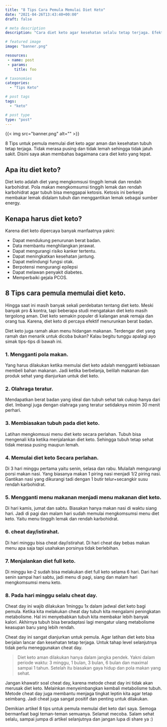 ```yaml
---
title: "8 Tips Cara Pemula Memulai Diet Keto"
date: "2021-04-26T13:43:40+00:00"
draft: false

# meta description
description: "Cara diet keto agar kesehatan selalu tetap terjaga. Efektif menggapai penurunan berat badan yang ideal."

# featured image
image: "banner.png"

resources:
 - name: post
 - params:
    title: foo

# taxonomies
categories:
  - "Tips Keto"

# post tags
tags:
  - "keto"

# post type
type: "post"
---
```


{{< img src="banner.png" alt="" >}}

8 Tips untuk pemula memulai diet keto agar aman dan kesehatan tubuh tetap terjaga. Tidak merasa pusing dan tidak lemah sehingga tidak jatuh sakit. Disini saya akan membahas bagaimana cara diet keto yang tepat.

## Apa itu diet keto?

Diet keto adalah diet yang mengkomsusi tinggih lemak dan rendah karbohidrat. Pola makan mengkomsumsi tinggih lemak dan rendah karbohidrat agar tubuh bisa menggapai ketosis. Ketosis ini berkerja membakar lemak didalam tubuh dan menggantikan lemak sebagai sumber energy.

## Kenapa harus diet keto?

Karena diet keto dipercaya banyak manfaatnya yakni:
- Dapat mendukung penurunan berat badan.
- Data membantu menghilangkan jerawat.
- Dapat mengurangi risiko kanker tertentu.
- Dapat meningkatkan kesehatan jantung.
- Dapat melindungi fungsi otak.
- Berpotensi mengurangi epilepsi
- Dapat melawan penyakit diabetes.
- Memperbaiki gejala PCOS.

## 8 Tips cara pemula memulai diet keto.

Hingga saat ini masih banyak sekali perdebatan tentang diet keto. Meski banyak pro & kontra, tapi beberapa studi mengatakan diet keto masih tergolong aman. Diet keto semakin populer di kalangan anak remaja dan orang tua. Karena, diet keto di percaya efektif menurunkan berat badan.

Diet keto juga ramah akan menu hidangan makanan. Terdengar diet yang ramah dan menarik untuk dicoba bukan? Kalau begitu tunggu apalagi ayo simak tips-tips di bawah ini.

### 1. Mengganti pola makan.

Yang harus dilakukan ketika memulai diet keto adalah mengganti kebiasaan membeli bahan makanan. Jadi ketika berbelanja, belilah makanan dan produk sehat yang dianjurkan untuk diet keto.

### 2. Olahraga teratur.

Mendapatkan berat badan yang ideal dan tubuh sehat tak cukup hanya dari diet. Imbangi juga dengan olahraga yang teratur setidaknya minim 30 menit perhari.

### 3. Membiasakan tubuh pada diet keto.

Latihan mengkomsusi menu diet keto secara perlahan. Tubuh bisa mengenali kita ketika menjalankan diet keto. Sehingga tubuh tetap sehat tidak merasa pusing maupun lemah.

### 4. Memulai diet keto Secara perlahan.

Di 3 hari minggu pertama yaitu senin, selasa dan rabu. Mulailah mengurangi porsi makan nasi. Yang biasanya makan 1 piring nasi menjadi 1/2 piring nasi. Gantikan nasi yang dikurangi tadi dengan 1 butir telur+secangkir susu rendah karbohidrat.

### 5. Mengganti menu makanan menjadi menu makanan diet keto.

Di hari kamis, jumat dan sabtu. Biasakan hanya makan nasi di waktu siang hari. Jadi di pagi dan malam hari sudah memulai mengkomsumsi menu diet keto. Yaitu menu tinggih lemak dan rendah karbohidrat.

### 6. cheat day/istirahat.

Di hari minggu bisa cheat day/istirahat. Di hari cheat day bebas makan menu apa saja tapi usahakan porsinya tidak berlebihan.

### 7. Menjalankan diet full keto.

Di minggu ke-2 sudah bisa melakukan diet full keto selama 6 hari. Dari hari senin sampai hari sabtu, jadi menu di pagi, siang dan malam hari mengkomsumsi menu keto.

### 8. Pada hari minggu selalu cheat day.

Cheat day ini wajib dilakukan 1minggu 1x dalam jadwal diet keto bagi pemula. Ketika kita melakukan cheat day tubuh kita mengalami peningkatan metabolisme. Hal ini menyebabkan tubuh kita membakar lebih banyak kalori. Akhirnya tubuh bisa beradaptasi lagi mengatur ulang metabolisme keasupan baru yang lebih rendah.

Cheat day ini sangat dianjurkan untuk pemula. Agar latihan diet keto bisa berjalan lancar dan kesehatan tetap terjaga. Untuk tahap level selanjutnya tidak perlu meneggunakan cheat day.

  >Diet keto aman dilakukan hanya dalam jangka pendek. Yakni dalam periode waktu: 3 minggu, 1 bulan, 3 bulan, 6 bulan dan maximal sampai 1 tahun. Setelah itu biasakan gaya hidup dan pola makan yang sehat.

Jangan khawatir soal cheat day, karena metode cheat day ini tidak akan merusak diet keto. Melainkan menyeimbangkan kembali metabolisme tubuh. Metode cheat day juga membantu menjaga tingkat leptin kita agar tetap seimbang. Jadi cheat juga sangat positif dan penting untuk dilakukan.

Demikian artikel 8 tips untuk pemula memulai diet keto dari saya. Semoga bermanfaat bagi teman-teman semuanya. Selamat mecoba. Salam sehat selalu, sampai jumpa di artikel selanjutnya dan jangan lupa di share ya :)